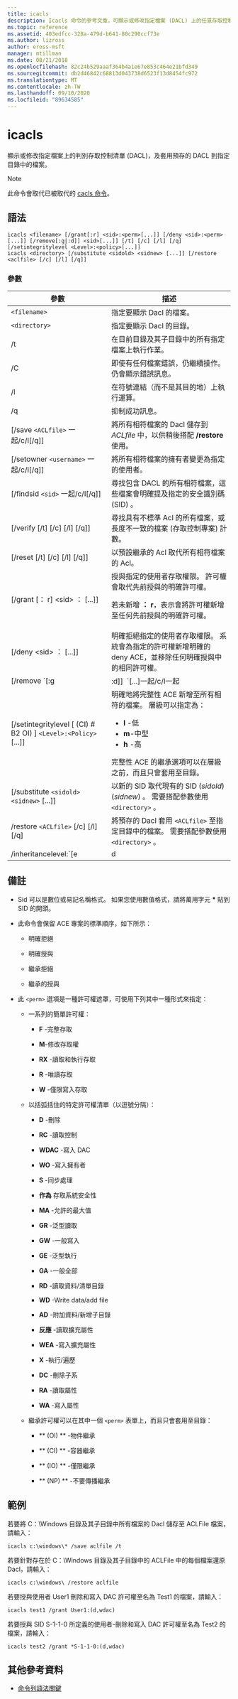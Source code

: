 ```yaml
---
title: icacls
description: Icacls 命令的參考文章，可顯示或修改指定檔案 (DACL) 上的任意存取控制清單，並將預存 Dacl 套用至指定目錄中的檔案。
ms.topic: reference
ms.assetid: 403edfcc-328a-479d-b641-80c290ccf73e
ms.author: lizross
author: eross-msft
manager: mtillman
ms.date: 08/21/2018
ms.openlocfilehash: 82c24b529aaaf364b4a1e67e853c464e21bfd349
ms.sourcegitcommit: db2d46842c68813d043738d6523f13d8454fc972
ms.translationtype: MT
ms.contentlocale: zh-TW
ms.lasthandoff: 09/10/2020
ms.locfileid: "89634585"
---
```

# <a name="icacls"></a>icacls

顯示或修改指定檔案上的判別存取控制清單 (DACL)，及套用預存的 DACL 到指定目錄中的檔案。

> [!NOTE]
> 此命令會取代已被取代的 [cacls 命令](cacls.md)。

## <a name="syntax"></a>語法

```
icacls <filename> [/grant[:r] <sid>:<perm>[...]] [/deny <sid>:<perm>[...]] [/remove[:g|:d]] <sid>[...]] [/t] [/c] [/l] [/q] [/setintegritylevel <Level>:<policy>[...]]
icacls <directory> [/substitute <sidold> <sidnew> [...]] [/restore <aclfile> [/c] [/l] [/q]]
```

### <a name="parameters"></a>參數

| 參數 | 描述 |
| --------- | ----------- |
| `<filename>` | 指定要顯示 Dacl 的檔案。 |
| `<directory>` | 指定要顯示 Dacl 的目錄。 |
| /t | 在目前目錄及其子目錄中的所有指定檔案上執行作業。 |
| /C | 即使有任何檔案錯誤，仍繼續操作。 仍會顯示錯誤訊息。 |
| /l | 在符號連結（而不是其目的地）上執行運算。 |
| /q | 抑制成功訊息。 |
| [/save `<ACLfile>` 一起/c/l[/q]] | 將所有相符檔案的 Dacl 儲存到 *ACLfile* 中，以供稍後搭配 **/restore**使用。 |
| [/setowner `<username>` 一起/c/l[/q]] | 將所有相符檔案的擁有者變更為指定的使用者。 |
| [/findsid `<sid>` 一起/c/l[/q]] | 尋找包含 DACL 的所有相符檔案，這些檔案會明確提及指定的安全識別碼 (SID) 。 |
| [/verify [/t] [/c] [/l] [/q]] | 尋找具有不標準 Acl 的所有檔案，或長度不一致的檔案 (存取控制專案) 計數。 |
| [/reset [/t] [/c] [/l] [/q]] | 以預設繼承的 Acl 取代所有相符檔案的 Acl。 |
| [/grant [： r] \<sid> ： <perm> [...]] | 授與指定的使用者存取權限。 許可權會取代先前授與的明確許可權。<p>若未新增 **： r**，表示會將許可權新增至任何先前授與的明確許可權。 |
| [/deny \<sid> ： <perm> [...]] | 明確拒絕指定的使用者存取權限。 系統會為指定的許可權新增明確的 deny ACE，並移除任何明確授與中的相同許可權。 |
| [/remove `[:g | :d]]` `<sid>`[...]一起/c/l一起 | 從 DACL 中移除所有出現的指定 SID。 此命令也可以使用：<ul><li>**： g** -移除指定之 SID 的所有已授與許可權。</li><li>**:d** -移除指定之 SID 的所有已拒絕許可權。 |
| [/setintegritylevel [ (CI) # B2 OI) ] `<Level>:<Policy>`[...]] | 明確地將完整性 ACE 新增至所有相符的檔案。 層級可以指定為：<ul><li>**l** -低</li><li>**m**-中型</li><li>**h** -高</li></ul>完整性 ACE 的繼承選項可以在層級之前，而且只會套用至目錄。 |
| [/substitute `<sidold> <sidnew>` [...]] | 以新的 SID 取代現有的 SID (*sidold*)  (*sidnew*) 。 需要搭配參數使用 `<directory>` 。 |
| /restore `<ACLfile>` [/c] [/l] [/q] | 將預存的 Dacl 套用 `<ACLfile>` 至指定目錄中的檔案。 需要搭配參數使用 `<directory>` 。 |
| /inheritancelevel:`[e | d | r]` | 設定繼承層級，它可以是：<ul><li>**e** -啟用繼承</li><li>**d** -停用繼承並複製 ace</li><li>**r** -移除所有繼承的 ace</li></ul> |

## <a name="remarks"></a>備註

- Sid 可以是數位或易記名稱格式。 如果您使用數值格式，請將萬用字元 **&#42;** 貼到 SID 的開頭。

- 此命令會保留 ACE 專案的標準順序，如下所示：

    - 明確拒絕

    -  明確授與

    - 繼承拒絕

    - 繼承的授與

- 此 `<perm>` 選項是一種許可權遮罩，可使用下列其中一種形式來指定：

    - 一系列的簡單許可權：

      - **F** -完整存取

      - **M**-修改存取權

      - **RX** -讀取和執行存取

      - **R** -唯讀存取

      - **W** -僅限寫入存取

    - 以括弧括住的特定許可權清單（以逗號分隔）：

      - **D** -刪除

      - **RC** -讀取控制

      - **WDAC** -寫入 DAC

      - **WO** -寫入擁有者

      - **S** -同步處理

      - **作為** 存取系統安全性

      - **MA** -允許的最大值

      - **GR** -泛型讀取

      - **GW** -一般寫入

      - **GE** -泛型執行

      - **GA** -一般全部

      - **RD** -讀取資料/清單目錄

      - **WD** -Write data/add file

      - **AD** -附加資料/新增子目錄

      - **反應** -讀取擴充屬性

      - **WEA** -寫入擴充屬性

      - **X** -執行/遍歷

      - **DC** -刪除子系

      - **RA** -讀取屬性

      - **WA** -寫入屬性

  - 繼承許可權可以在其中一個 `<perm>` 表單上，而且只會套用至目錄：

      - ** (OI) ** -物件繼承

      - ** (CI) ** -容器繼承

      - ** (IO) ** -僅限繼承

      - ** (NP) ** -不要傳播繼承

## <a name="examples"></a>範例

若要將 C：\Windows 目錄及其子目錄中所有檔案的 Dacl 儲存至 ACLFile 檔案，請輸入：

```
icacls c:\windows\* /save aclfile /t
```

若要針對存在於 C：\Windows 目錄及其子目錄中的 ACLFile 中的每個檔案還原 Dacl，請輸入：

```
icacls c:\windows\ /restore aclfile
```

若要授與使用者 User1 刪除和寫入 DAC 許可權至名為 Test1 的檔案，請輸入：

```
icacls test1 /grant User1:(d,wdac)
```

若要授與 SID S-1-1-0 所定義的使用者-刪除和寫入 DAC 許可權至名為 Test2 的檔案，請輸入：

```
icacls test2 /grant *S-1-1-0:(d,wdac)
```

## <a name="additional-references"></a>其他參考資料

- [命令列語法關鍵](command-line-syntax-key.md)
